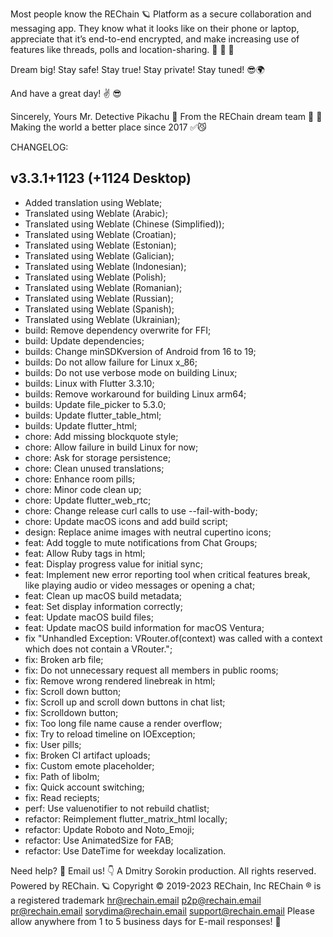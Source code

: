 Most people know the REChain 🪐 Platform as a secure collaboration and messaging app. They know what it looks like on their phone or laptop, appreciate that it’s end-to-end encrypted, and make increasing use of features like threads, polls and location-sharing. 🥰 🌈 📡

Dream big! Stay safe! Stay true! Stay private! Stay tuned! 😎🌍

And have a great day! ✌️ 😎

Sincerely, Yours Mr. Detective Pikachu 🐾
From the REChain dream team 🤗 👻
Making the world a better place since 2017 ✅😼

CHANGELOG:

## v3.3.1+1123 (+1124 Desktop)
- Added translation using Weblate;
- Translated using Weblate (Arabic);
- Translated using Weblate (Chinese (Simplified));
- Translated using Weblate (Croatian);
- Translated using Weblate (Estonian);
- Translated using Weblate (Galician);
- Translated using Weblate (Indonesian);
- Translated using Weblate (Polish);
- Translated using Weblate (Romanian);
- Translated using Weblate (Russian);
- Translated using Weblate (Spanish);
- Translated using Weblate (Ukrainian);
- build: Remove dependency overwrite for FFI;
- build: Update dependencies;
- builds: Change minSDKversion of Android from 16 to 19;
- builds: Do not allow failure for Linux x_86;
- builds: Do not use verbose mode on building Linux;
- builds: Linux with Flutter 3.3.10;
- builds: Remove workaround for building Linux arm64;
- builds: Update file_picker to 5.3.0;
- builds: Update flutter_table_html;
- builds: Update flutter_html;
- chore: Add missing blockquote style;
- chore: Allow failure in build Linux for now;
- chore: Ask for storage persistence;
- chore: Clean unused translations;
- chore: Enhance room pills;
- chore: Minor code clean up;
- chore: Update flutter_web_rtc;
- chore: Change release curl calls to use --fail-with-body;
- chore: Update macOS icons and add build script;
- design: Replace anime images with neutral cupertino icons;
- feat: Add toggle to mute notifications from Chat Groups;
- feat: Allow Ruby tags in html;
- feat: Display progress value for initial sync;
- feat: Implement new error reporting tool when critical features break, like playing audio or video messages or opening a chat;
- feat: Clean up macOS build metadata;
- feat: Set display information correctly;
- feat: Update macOS build files;
- feat: Update macOS build information for macOS Ventura;
- fix "Unhandled Exception: VRouter.of(context) was called with a context which does not contain a VRouter.";
- fix: Broken arb file;
- fix: Do not unnecessary request all members in public rooms;
- fix: Remove wrong rendered linebreak in html;
- fix: Scroll down button;
- fix: Scroll up and scroll down buttons in chat list;
- fix: Scrolldown button;
- fix: Too long file name cause a render overflow;
- fix: Try to reload timeline on IOException;
- fix: User pills;
- fix: Broken CI artifact uploads;
- fix: Custom emote placeholder;
- fix: Path of libolm;
- fix: Quick account switching;
- fix: Read reciepts;
- perf: Use valuenotifier to not rebuild chatlist;
- refactor: Reimplement flutter_matrix_html locally;
- refactor: Update Roboto and Noto_Emoji;
- refactor: Use AnimatedSize for FAB;
- refactor: Use DateTime for weekday localization.

Need help? 🤔
Email us! 👇
A Dmitry Sorokin production. All rights reserved.
Powered by REChain. 🪐
Copyright © 2019-2023 REChain, Inc
REChain ® is a registered trademark
hr@rechain.email
p2p@rechain.email
pr@rechain.email
sorydima@rechain.email
support@rechain.email
Please allow anywhere from 1 to 5 business days for E-mail responses! 💌